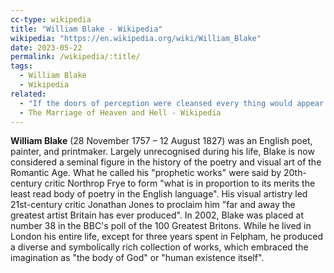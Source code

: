 ```yaml
---
cc-type: wikipedia
title: "William Blake - Wikipedia"
wikipedia: "https://en.wikipedia.org/wiki/William_Blake"
date: 2023-05-22
permalink: /wikipedia/:title/
tags:
  - William Blake
  - Wikipedia
related:
  - "If the doors of perception were cleansed every thing would appear to man as it is, Infinite"
  - The Marriage of Heaven and Hell - Wikipedia
---
```

**William Blake** (28 November 1757 – 12 August 1827) was an English poet, painter, and printmaker. Largely unrecognised during his life, Blake is now considered a seminal figure in the history of the poetry and visual art of the Romantic Age. What he called his "prophetic works" were said by 20th-century critic Northrop Frye to form "what is in proportion to its merits the least read body of poetry in the English language". His visual artistry led 21st-century critic Jonathan Jones to proclaim him "far and away the greatest artist Britain has ever produced". In 2002, Blake was placed at number 38 in the BBC's poll of the 100 Greatest Britons. While he lived in London his entire life, except for three years spent in Felpham, he produced a diverse and symbolically rich collection of works, which embraced the imagination as "the body of God" or "human existence itself".